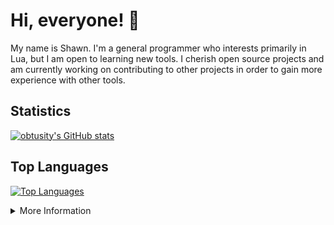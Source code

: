 # Hi, everyone! 👋

My name is Shawn. I'm a general programmer who interests primarily in Lua, but I am open to learning new tools. I cherish open source projects and am currently working on contributing to other projects in order to gain more experience with other tools.

## Statistics

[![obtusity's GitHub stats](https://github-readme-stats.vercel.app/api?username=obtusity)](https://github.com/anuraghazra/github-readme-stats)

## Top Languages

[![Top Languages](https://github-readme-stats.vercel.app/api/top-langs/?username=obtusity)](https://github.com/anuraghazra/github-readme-stats)

<details>
<summary>
More Information
</summary>

## Skill-set

* [Lua](https://lua.org/)
* [Luau](https://luau-lang.org/)
* [Roblox Luau](https://create.roblox.com/docs)
* [LuaRocks](https://luarocks.org/)
* [Garry's Mod Lua](https://wiki.facepunch.com/gmod)
* [Markdown](https://en.wikipedia.org/wiki/Markdown)
* [HTML](https://www.w3.org/html/)
* [CSS](https://www.w3.org/Style/CSS)
* [Git](https://git-scm.com/)
* [Git for Windows](https://gitforwindows.org/)
* [Python](https://www.python.org/)
* [JavaScript](https://www.javascript.com/)
* [TypeScript](https://www.typescriptlang.org/)

</details>
